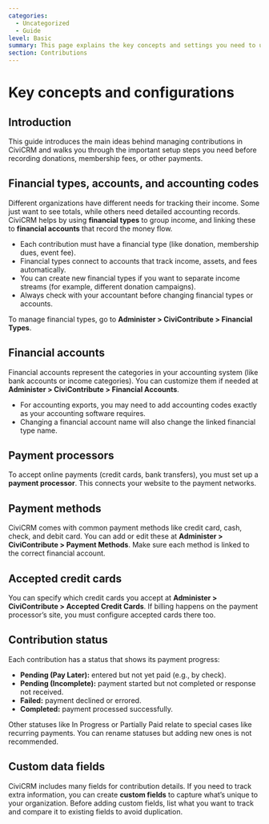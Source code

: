 ```yaml
---
categories:
  - Uncategorized
  - Guide  
level: Basic  
summary: This page explains the key concepts and settings you need to understand before using CiviContribute to manage donations and payments in CiviCRM.  
section: Contributions  
---
```


# Key concepts and configurations

## Introduction  
This guide introduces the main ideas behind managing contributions in CiviCRM and walks you through the important setup steps you need before recording donations, membership fees, or other payments.

## Financial types, accounts, and accounting codes  
Different organizations have different needs for tracking their income. Some just want to see totals, while others need detailed accounting records. CiviCRM helps by using **financial types** to group income, and linking these to **financial accounts** that record the money flow.

- Each contribution must have a financial type (like donation, membership dues, event fee).  
- Financial types connect to accounts that track income, assets, and fees automatically.  
- You can create new financial types if you want to separate income streams (for example, different donation campaigns).  
- Always check with your accountant before changing financial types or accounts.

To manage financial types, go to **Administer > CiviContribute > Financial Types**.

## Financial accounts  
Financial accounts represent the categories in your accounting system (like bank accounts or income categories). You can customize them if needed at **Administer > CiviContribute > Financial Accounts**.

- For accounting exports, you may need to add accounting codes exactly as your accounting software requires.  
- Changing a financial account name will also change the linked financial type name.

## Payment processors  
To accept online payments (credit cards, bank transfers), you must set up a **payment processor**. This connects your website to the payment networks.

## Payment methods  
CiviCRM comes with common payment methods like credit card, cash, check, and debit card. You can add or edit these at **Administer > CiviContribute > Payment Methods**. Make sure each method is linked to the correct financial account.

## Accepted credit cards  
You can specify which credit cards you accept at **Administer > CiviContribute > Accepted Credit Cards**. If billing happens on the payment processor’s site, you must configure accepted cards there too.

## Contribution status  
Each contribution has a status that shows its payment progress:

- **Pending (Pay Later):** entered but not yet paid (e.g., by check).  
- **Pending (Incomplete):** payment started but not completed or response not received.  
- **Failed:** payment declined or errored.  
- **Completed:** payment processed successfully.  

Other statuses like In Progress or Partially Paid relate to special cases like recurring payments. You can rename statuses but adding new ones is not recommended.

## Custom data fields  
CiviCRM includes many fields for contribution details. If you need to track extra information, you can create **custom fields** to capture what’s unique to your organization. Before adding custom fields, list what you want to track and compare it to existing fields to avoid duplication.
